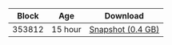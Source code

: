 |     Block   |     Age     |   Download  |
| ----------- | ----------- | ----------- |
|   353812   |  15 hour | [Snapshot (0.4 GB)](https://s3.eu-central-1.amazonaws.com/w3coins.io/snapshots/lava-testnet/lava_snapsot_latest.tar.lz4)  |
